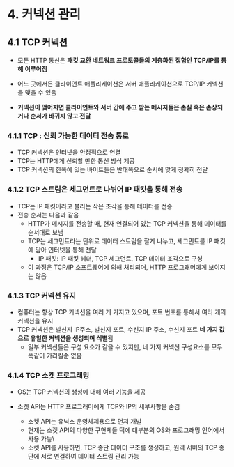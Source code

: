 # 4. 커넥션 관리

## 4.1 TCP 커넥션

- 모든 HTTP 통신은 **패킷 교환 네트워크 프로토콜들의 계층화된 집합인 TCP/IP를 통해 이루어짐**
- 어느 곳에서든 클라이언트 애플리케이션은 서버 애플리케이션으로 TCP/IP 커넥션을 맺을 수 있음

- **커넥션이 맺어지면 클라이언트와 서버 간에 주고 받는 메시지들은 손실 혹은 손상되거나 순서가 바뀌지 않고 전달**

### 4.1.1 TCP : 신뢰 가능한 데이터 전송 통로

- TCP 커넥션은 인터넷을 안정적으로 연결
- TCP는 HTTP에게 신뢰할 만한 통신 방식 제공
- TCP 커넥션의 한쪽에 있는 바이트들은 반대쪽으로 순서에 맞게 정확히 전달

### 4.1.2 TCP 스트림은 세그먼트로 나뉘어 IP 패킷을 통해 전송

- TCP는 IP 패킷이라고 불리는 작은 조각을 통해 데이터를 전송
- 전송 순서는 다음과 같음
  - HTTP가 메시지를 전송할 때, 현재 연결되어 있는 TCP 커넥션을 통해 데이터를 순서대로 보냄
  - TCP는 세그먼트라는 단위로 데이터 스트림을 잘게 나누고, 세그먼트를 IP 패킷에 담아 인터넷을 통해 전달
    - IP 패킷: IP 패킷 헤더, TCP 세그먼트, TCP 데이터 조각으로 구성
  - 이 과정은 TCP/IP 소프트웨어에 의해 처리되며, HTTP 프로그래머에게 보이지는 않음

### 4.1.3 TCP 커넥션 유지

- 컴퓨터는 항상 TCP 커넥션을 여러 개 가지고 있으며, 포트 번호를 통해서 여러 개의 커넥션을 유지
- TCP 커넥션은 발신지 IP주소, 발신지 포트, 수신지 IP 주소, 수신지 포트 **네 가지 값으로 유일한 커넥션을 생성되며 식별**됨
  - 일부 커넥션들은 구성 요소가 같을 수 있지만, 네 가지 커넥션 구성요소를 모두 똑같이 가리킬순 없음

### 4.1.4 TCP 소켓 프로그래밍

- OS는 TCP 커넥션의 생성에 대해 여러 기능을 제공

- 소켓 API는 HTTP 프로그래머에게 TCP와 IP의 세부사항을 숨김
  - 소켓 API는 유닉스 운영체제용으로 먼저 개발
  - 현재는 소켓 API의 다양한 구현체들 덕에 대부분의 OS와 프로그래밍 언어에서 사용 가능\
  - 소켓 API를 사용하면, TCP 종단 데이터 구조를 생성하고, 원격 서버의 TCP 종단에 서로 연결하여 데이터 스트림 관리 가능

